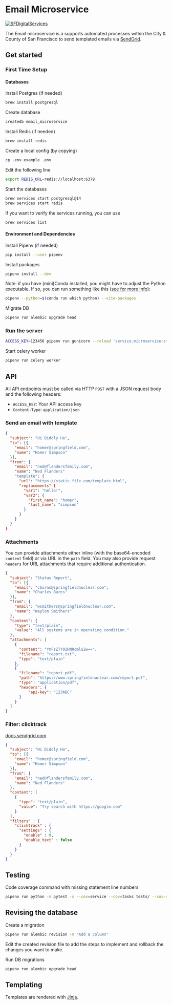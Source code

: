 # Email Microservice

[![SFDigitalServices](https://circleci.com/gh/SFDigitalServices/email-microservice-py.svg?style=svg)](https://circleci.com/gh/SFDigitalServices/email-microservice-py)

The Email microservice is a supports automated processes within the City & County of San Francisco to send templated emails via [SendGrid]. <!-- Other email service implementations (Mailgun, Amazon SES, etc.) are not yet supported. -->

## Get started

### First Time Setup

#### Databases

Install Postgres (if needed)

```bash
brew install postgresql
```

Create database

```bash
createdb email_microservice
```

Install Redis (if needed)

```bash
brew install redis
```

Create a local config (by copying)

```bash
cp .env.example .env
```

Edit the following line

```bash
export REDIS_URL=redis://localhost:6379
```

Start the databases

```bash
brew services start postgresql@14
brew services start redis
```

If you want to verify the services running, you can use

```bash
brew services list
```

#### Environment and Dependencies

Install Pipenv (if needed)

```bash
pip install --user pipenv
```

Install packages

```bash
pipenv install --dev
```

Note: if you have (mini)Conda installed, you might have to adjust the Python
executable. If so, you can run something like this ([see for more info](https://stackoverflow.com/questions/50546339/pipenv-with-conda)):

```bash
pipenv --python=$(conda run which python) --site-packages
```

Migrate DB

```bash
pipenv run alembic upgrade head
```

### Run the server

```bash
ACCESS_KEY=123456 pipenv run gunicorn --reload 'service.microservice:start_service()' --timeout 600
```

Start celery worker

```bash
pipenv run celery worker
```

## API

All API endpoints must be called via HTTP `POST` with a JSON request body and the following headers:

* `ACCESS_KEY`: Your API access key
* `Content-Type`: `application/json`

### Send an email with template

```json
{
  "subject": "Hi Diddly Ho",
  "to": [{
    "email": "homer@springfield.com",
    "name": "Homer Simpson"
  }],
  "from": {
    "email": "ned@flandersfamily.com",
    "name": "Ned Flanders"
    "template": {
      "url": "https://static.file.com/template.html",
      "replacements" {
        "var1": "hello!",
        "var2": {
          "first_name": "homer",
          "last_name": "simpson"
        }
      }
    }
  }
}
```

### Attachments

You can provide attachments either inline (with the base64-encoded `content` field) or via URL in the `path` field. You may also provide request `headers` for URL attachments that require additional authentication.

```json
{
  "subject": "Status Report",
  "to": [{
    "email": "cburns@springfieldnuclear.com",
    "name": "Charles Burns"
  }],
  "from": {
    "email": "wsmithers@springfieldnuclear.com",
    "name": "Waylon Smithers"
  },
  "content": {
    "type": "text/plain",
    "value": "All systems are in operating condition."
  },
  "attachments": [
    {
      "content": "YmFzZTY0IHN0cmluZw==",
      "filename": "report.txt",
      "type": "text/plain"
    },
    {
      "filename": "report.pdf",
      "path": "https://www.springfieldnuclear.com/report.pdf",
      "type": "application/pdf",
      "headers": {
          "api-key": "123ABC"
      }
    }
  ]
}
```

### Filter: clicktrack

[docs.sendgrid.com](https://docs.sendgrid.com/for-developers/sending-email/smtp-filters#filter-clicktrack)

```json
{
  "subject": "Hi Diddly Ho",
  "to": [{
    "email": "homer@springfield.com",
    "name": "Homer Simpson"
  }],
  "from": {
    "email": "ned@flandersfamily.com",
    "name": "Ned Flanders"
  },
  "content": [
    {
      "type": "text/plain",
      "value": "Try search with https://google.com"
    }
  ],
  "filters" : {
    "clicktrack" : {
      "settings" : {
        "enable" : 0,
        "enable_text" : false
      }
    }
  }
}
```

## Testing

Code coverage command with missing statement line numbers

```bash
pipenv run python -m pytest -s --cov=service --cov=tasks tests/ --cov-report term-missing
```

## Revising the database

Create a migration

```bash
pipenv run alembic revision -m "Add a column"
```

Edit the created revision file to add the steps to implement and rollback
the changes you want to make.

Run DB migrations

```bash
pipenv run alembic upgrade head
```

## Templating

Templates are rendered with [Jinja].

[jinja]: (https://jinja.palletsprojects.com/en/3.1.x/templates/)
[sendgrid]: https://docs.sendgrid.com/for-developers
